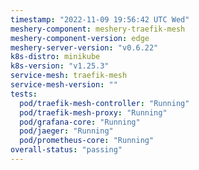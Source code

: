 ```yaml
---
timestamp: "2022-11-09 19:56:42 UTC Wed"
meshery-component: meshery-traefik-mesh
meshery-component-version: edge
meshery-server-version: "v0.6.22"
k8s-distro: minikube
k8s-version: "v1.25.3"
service-mesh: traefik-mesh
service-mesh-version: ""
tests:
  pod/traefik-mesh-controller: "Running"
  pod/traefik-mesh-proxy: "Running"
  pod/grafana-core: "Running"
  pod/jaeger: "Running"
  pod/prometheus-core: "Running"
overall-status: "passing"
---
```

